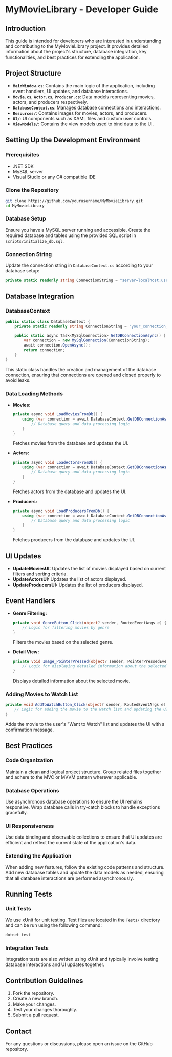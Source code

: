 # MyMovieLibrary - Developer Guide

## Introduction
This guide is intended for developers who are interested in understanding and contributing to the MyMovieLibrary project. It provides detailed information about the project's structure, database integration, key functionalities, and best practices for extending the application.

## Project Structure
- **`MainWindow.cs`**: Contains the main logic of the application, including event handlers, UI updates, and database interactions.
- **`Movie.cs`**, **`Actor.cs`**, **`Producer.cs`**: Data models representing movies, actors, and producers respectively.
- **`DatabaseContext.cs`**: Manages database connections and interactions.
- **`Resources/`**: Contains images for movies, actors, and producers.
- **`UI/`**: UI components such as XAML files and custom user controls.
- **`ViewModels/`**: Contains the view models used to bind data to the UI.

## Setting Up the Development Environment

### Prerequisites
- .NET SDK
- MySQL server
- Visual Studio or any C# compatible IDE

### Clone the Repository
```bash
git clone https://github.com/yourusername/MyMovieLibrary.git
cd MyMovieLibrary
```

### Database Setup
Ensure you have a MySQL server running and accessible. Create the required database and tables using the provided SQL script in `scripts/initialize_db.sql`.

### Connection String
Update the connection string in `DatabaseContext.cs` according to your database setup:
```csharp
private static readonly string ConnectionString = "server=localhost;user=root;password=yourpassword;database=MovieDB;";
```

## Database Integration

### DatabaseContext
```csharp
public static class DatabaseContext {
    private static readonly string ConnectionString = "your_connection_string";

    public static async Task<MySqlConnection> GetDBConnectionAsync() {
        var connection = new MySqlConnection(ConnectionString);
        await connection.OpenAsync();
        return connection;
    }
}
```
This static class handles the creation and management of the database connection, ensuring that connections are opened and closed properly to avoid leaks.

### Data Loading Methods
- **Movies:**
  ```csharp
  private async void LoadMoviesFromDb() {
      using (var connection = await DatabaseContext.GetDBConnectionAsync()) {
          // Database query and data processing logic
      }
  }
  ```
  Fetches movies from the database and updates the UI.

- **Actors:**
  ```csharp
  private async void LoadActorsFromDb() {
      using (var connection = await DatabaseContext.GetDBConnectionAsync()) {
          // Database query and data processing logic
      }
  }
  ```
  Fetches actors from the database and updates the UI.

- **Producers:**
  ```csharp
  private async void LoadProducersFromDb() {
      using (var connection = await DatabaseContext.GetDBConnectionAsync()) {
          // Database query and data processing logic
      }
  }
  ```
  Fetches producers from the database and updates the UI.

## UI Updates
- **UpdateMoviesUI:** Updates the list of movies displayed based on current filters and sorting criteria.
- **UpdateActorsUI:** Updates the list of actors displayed.
- **UpdateProducersUI:** Updates the list of producers displayed.

## Event Handlers
- **Genre Filtering:**
  ```csharp
  private void GenreButton_Click(object? sender, RoutedEventArgs e) {
      // Logic for filtering movies by genre
  }
  ```
  Filters the movies based on the selected genre.

- **Detail View:**
  ```csharp
  private void Image_PointerPressed(object? sender, PointerPressedEventArgs e) {
      // Logic for displaying detailed information about the selected movie
  }
  ```
  Displays detailed information about the selected movie.

### Adding Movies to Watch List
```csharp
private void AddToWatchButton_Click(object? sender, RoutedEventArgs e) {
    // Logic for adding the movie to the watch list and updating the UI
}
```
Adds the movie to the user's "Want to Watch" list and updates the UI with a confirmation message.

## Best Practices

### Code Organization
Maintain a clean and logical project structure. Group related files together and adhere to the MVC or MVVM pattern wherever applicable.

### Database Operations
Use asynchronous database operations to ensure the UI remains responsive. Wrap database calls in try-catch blocks to handle exceptions gracefully.

### UI Responsiveness
Use data binding and observable collections to ensure that UI updates are efficient and reflect the current state of the application's data.

### Extending the Application
When adding new features, follow the existing code patterns and structure. Add new database tables and update the data models as needed, ensuring that all database interactions are performed asynchronously.

## Running Tests
### Unit Tests
We use xUnit for unit testing. Test files are located in the `Tests/` directory and can be run using the following command:
```bash
dotnet test
```
### Integration Tests
Integration tests are also written using xUnit and typically involve testing database interactions and UI updates together.

## Contribution Guidelines
1. Fork the repository.
2. Create a new branch.
3. Make your changes.
4. Test your changes thoroughly.
5. Submit a pull request.

## Contact
For any questions or discussions, please open an issue on the GitHub repository.
